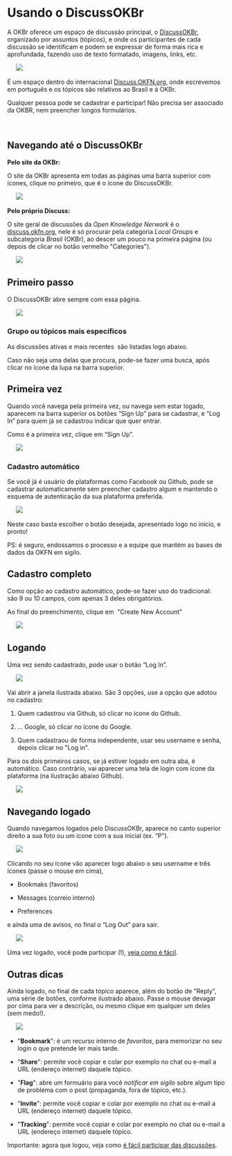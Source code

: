 
# Usando o DiscussOKBr

A OKBr oferece um espaço de discussão principal,
o [DiscussOKBr](https://discuss.okfn.org/c/local-groups/okbr),
organizado por assuntos (tópicos), e onde os participantes de cada discussão se
identificam e podem se expressar de forma mais rica e aprofundada,
fazendo uso de texto formatado, imagens, links, etc.

&nbsp;&nbsp;&nbsp;&nbsp;&nbsp;![](assets/tela1-entrando-380px.png)

É um espaço dentro do internacional [Discuss.OKFN.org](https://discuss.okfn.org/),
onde escrevemos em português e os tópicos são relativos ao Brasil e à OKBr.

Qualquer pessoa pode se cadastrar e participar!
Não precisa ser associado da OKBR, nem preencher longos formulários.  

 
## Navegando até o DiscussOKBr

**Pelo site da OKBr:**

O site da OKBr apresenta em todas as páginas uma barra superior com
ícones, clique no primeiro, que é o ícone do DiscussOKBr.

&nbsp;&nbsp;&nbsp;&nbsp;&nbsp;![](assets/passo1-linkBlog.png)

**Pelo próprio Discuss:**

O site geral de discussões da *Open Knowledge Nerwork* é o [discuss.okfn.org](http://discuss.okfn.org),
nele é só procurar pela categoria *Local Groups* e subcategoria *Brasil* (OKBr), ao descer um pouco na primeira página (ou depois de clicar no botão vermelho "Categories").

&nbsp;&nbsp;&nbsp;&nbsp;&nbsp;![](assets/telaGeral-380px.png)

## Primeiro passo

O DiscussOKBr abre sempre com essa página.

&nbsp;&nbsp;&nbsp;&nbsp;&nbsp;![](assets/tela1-entrando.png)

### Grupo ou tópicos mais específicos

As discussões ativas e mais recentes  são listadas logo abaixo.

Caso não seja uma delas que procura, pode-se fazer uma busca, após clicar no  ícone  da lupa na barra superior.

## Primeira vez

Quando você navega pela primeira vez, ou navega sem estar logado,
aparecem na barra superior os botões “Sign Up” para se cadastrar, e “Log
In” para quem já se cadastrou indicar que quer entrar.

Como é a primeira vez, clique em “Sign Up”.

&nbsp;&nbsp;&nbsp;&nbsp;&nbsp;![](assets/barrasup1-Login.png)

### Cadastro automático

Se você já é usuário de plataformas como Facebook ou Github, pode se cadastrar automaticamente sem preencher cadastro algum e mantendo o esquema de autenticação da sua plataforma preferida.

&nbsp;&nbsp;&nbsp;&nbsp;&nbsp;![](assets/primeiraVez1-login.png)

Neste caso basta escolher o botão desejada, apresentado logo no início, e pronto!

PS: é seguro, endossamos o processo e a equipe que mantém as bases de dados da OKFN em sigilo.


## Cadastro completo

Como opção ao cadastro automático, pode-se fazer uso do tradicional: são 9 ou 10 campos, com apenas 3 deles obrigatórios.

Ao final do preenchimento, clique em  “Create New Account”


&nbsp;&nbsp;&nbsp;&nbsp;&nbsp;![](assets/primeiraVez2-form.png)

## Logando

Uma vez sendo cadastrado, pode usar o botão “Log In”.

&nbsp;&nbsp;&nbsp;&nbsp;&nbsp;![](assets/barrasup1-Login.png)

Vai abrir a janela ilustrada abaixo. São 3 opções, use a opção que adotou no cadastro:

1. Quem cadastrou via Github, só clicar no ícone do Github.

2. ... Google, só clicar no ícone do Google.

3. Quem cadastraou de forma independente, usar seu username e senha, depois clicar no "Log in".

Para os dois primeiros casos, se já estiver logado em outra aba, é automático. Caso contrário, vai aparecer uma tela de login com ícone da plataforma (na ilustração abaixo Github).

&nbsp;&nbsp;&nbsp;&nbsp;&nbsp;![](assets/login2-github.png)

## Navegando logado

Quando navegamos logados pelo DiscussOKBr, aparece no canto superior direito a sua foto ou um ícone com a sua inicial (ex. “P”).

&nbsp;&nbsp;&nbsp;&nbsp;&nbsp;![](assets/logado1-sup.png)

Clicando no seu ícone vão aparecer logo abaixo o seu username e três ícones (passe o mouse em cima),

-  Bookmaks (favoritos) 

-  Messages (correio interno) 

-  Preferences 

e ainda uma de avisos, no final o “Log Out” para sair.

&nbsp;&nbsp;&nbsp;&nbsp;&nbsp;![](assets/logado2-sair.png)

Uma vez logado, você pode participar (!), [veja como é fácil](participando.md).

## Outras dicas

Ainda logado, no final de cada tópico aparece, além do botão de "Reply", uma série de botões, conforme ilustrado abaixo. Passe o mouse devagar por cima para ver a descrição, ou mesmo clique em qualquer um deles (sem medo!).

&nbsp;&nbsp;&nbsp;&nbsp;&nbsp;![](assets/botoesFinais.png)

* "**Bookmark**": é um recurso interno de *favoritos*, para memorizar no seu login o que pretende ler mais tarde.

* "**Share**": permite você copiar e colar por exemplo no chat ou e-mail a URL (endereço internet) daquele tópico.

* "**Flag**": abre um formuário para você *notificar em sigilo* sobre algum tipo de problema com o post (propaganda, fora de tópico, etc.).

* "**Invite**": permite você copiar e colar por exemplo no chat ou e-mail a URL (endereço internet) daquele tópico.

* "**Tracking**": permite você copiar e colar por exemplo no chat ou e-mail a URL (endereço internet) daquele tópico.

Importante:  agora que logou, veja como [é fácil participar das discussões](participando.md).

